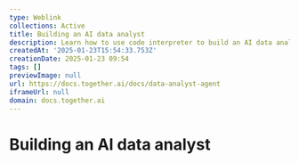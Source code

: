```yaml
---
type: Weblink
collections: Active
title: Building an AI data analyst
description: Learn how to use code interpreter to build an AI data analyst with E2B and Together AI.
createdAt: '2025-01-23T15:54:33.753Z'
creationDate: 2025-01-23 09:54
tags: []
previewImage: null
url: https://docs.together.ai/docs/data-analyst-agent
iframeUrl: null
domain: docs.together.ai
---
```


# Building an AI data analyst


